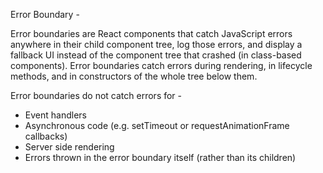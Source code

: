 Error Boundary - 

Error boundaries are React components that catch JavaScript errors anywhere in their child component tree, log those errors,
and display a fallback UI instead of the component tree that crashed (in class-based components). Error boundaries catch errors
during rendering, in lifecycle methods, and in constructors of the whole tree below them.

Error boundaries do not catch errors for -
-  Event handlers
-  Asynchronous code (e.g. setTimeout or requestAnimationFrame callbacks)
-  Server side rendering
-  Errors thrown in the error boundary itself (rather than its children)
